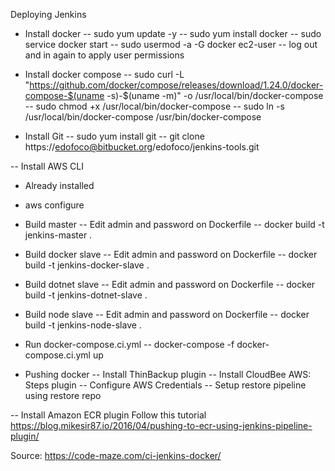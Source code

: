 Deploying Jenkins

- Install docker
-- sudo yum update -y
-- sudo yum install docker
-- sudo service docker start
-- sudo usermod -a -G docker ec2-user
-- log out and in again to apply user permissions

- Install docker compose
-- sudo curl -L "https://github.com/docker/compose/releases/download/1.24.0/docker-compose-$(uname -s)-$(uname -m)" -o /usr/local/bin/docker-compose
-- sudo chmod +x /usr/local/bin/docker-compose
-- sudo ln -s /usr/local/bin/docker-compose /usr/bin/docker-compose


- Install Git
-- sudo yum install git
-- git clone https://edofoco@bitbucket.org/edofoco/jenkins-tools.git

-- Install AWS CLI
- Already installed
- aws configure

- Build master
-- Edit admin and password on Dockerfile
-- docker build -t jenkins-master .

- Build docker slave
-- Edit admin and password on Dockerfile
-- docker build -t jenkins-docker-slave .

- Build dotnet slave
-- Edit admin and password on Dockerfile
-- docker build -t jenkins-dotnet-slave .

- Build node slave
-- Edit admin and password on Dockerfile
-- docker build -t jenkins-node-slave .

- Run docker-compose.ci.yml
-- docker-compose -f docker-compose.ci.yml up

- Pushing docker
-- Install ThinBackup plugin
-- Install CloudBee AWS: Steps plugin
-- Configure AWS Credentials
-- Setup restore pipeline using restore repo
 
-- Install Amazon ECR plugin
Follow this tutorial https://blog.mikesir87.io/2016/04/pushing-to-ecr-using-jenkins-pipeline-plugin/

Source: https://code-maze.com/ci-jenkins-docker/



